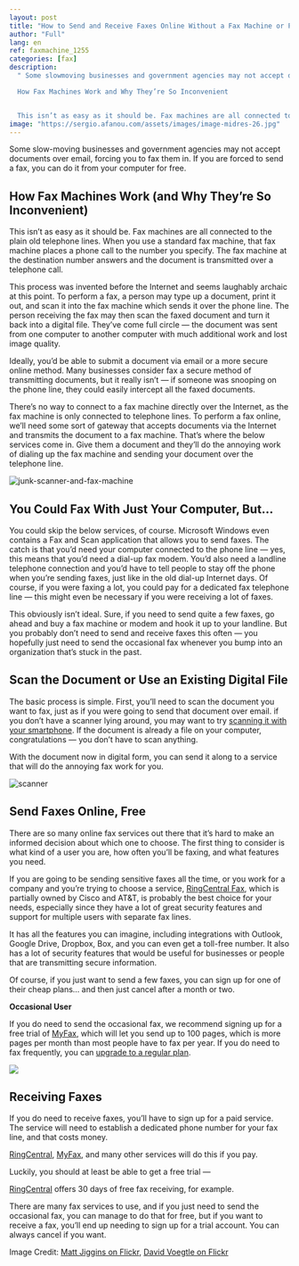 ```yaml
---
layout: post
title: "How to Send and Receive Faxes Online Without a Fax Machine or Phone Line"
author: "Full"
lang: en
ref: faxmachine_1255
categories: [fax]
description:
  " Some slowmoving businesses and government agencies may not accept documents over email, forcing you to fax them in. If you are forced to send a fax, you can do it from your computer for free.

  How Fax Machines Work and Why They’re So Inconvenient


  This isn’t as easy as it should be. Fax machines are all connected to the plain old telephone lines. When you use a standard fax machine, that fax machine places a phone call to the number you specify. The fax machine at the destination number answ"
image: "https://sergio.afanou.com/assets/images/image-midres-26.jpg"
---
```


Some slow-moving businesses and government agencies may not accept documents over email, forcing you to fax them in. If you are forced to send a fax, you can do it from your computer for free.

## How Fax Machines Work (and Why They’re So Inconvenient)

This isn’t as easy as it should be. Fax machines are all connected to the plain old telephone lines. When you use a standard fax machine, that fax machine places a phone call to the number you specify. The fax machine at the destination number answers and the document is transmitted over a telephone call.

This process was invented before the Internet and seems laughably archaic at this point. To perform a fax, a person may type up a document, print it out, and scan it into the fax machine which sends it over the phone line. The person receiving the fax may then scan the faxed document and turn it back into a digital file. They’ve come full circle — the document was sent from one computer to another computer with much additional work and lost image quality.

Ideally, you’d be able to submit a document via email or a more secure online method. Many businesses consider fax a secure method of transmitting documents, but it really isn’t — if someone was snooping on the phone line, they could easily intercept all the faxed documents.

There’s no way to connect to a fax machine directly over the Internet, as the fax machine is only connected to telephone lines. To perform a fax online, we’ll need some sort of gateway that accepts documents via the Internet and transmits the document to a fax machine. That’s where the below services come in. Give them a document and they’ll do the annoying work of dialing up the fax machine and sending your document over the telephone line.

![junk-scanner-and-fax-machine](https://www.howtogeek.com/wp-content/uploads/2013/07/xjunk-scanner-and-fax-machine.jpg.pagespeed.gp+jp+jw+pj+ws+js+rj+rp+rw+ri+cp+md.ic.5fEKaNBYh0.jpg "junk-scanner-and-fax-machine")

## You Could Fax With Just Your Computer, But…

You could skip the below services, of course. Microsoft Windows even contains a Fax and Scan application that allows you to send faxes. The catch is that you’d need your computer connected to the phone line — yes, this means that you’d need a dial-up fax modem. You’d also need a landline telephone connection and you’d have to tell people to stay off the phone when you’re sending faxes, just like in the old dial-up Internet days. Of course, if you were faxing a lot, you could pay for a dedicated fax telephone line — this might even be necessary if you were receiving a lot of faxes.

This obviously isn’t ideal. Sure, if you need to send quite a few faxes, go ahead and buy a fax machine or modem and hook it up to your landline. But you probably don’t need to send and receive faxes this often — you hopefully just need to send the occasional fax whenever you bump into an organization that’s stuck in the past.

## Scan the Document or Use an Existing Digital File

The basic process is simple. First, you’ll need to scan the document you want to fax, just as if you were going to send that document over email. if you don’t have a scanner lying around, you may want to try [scanning it with your smartphone](/). If the document is already a file on your computer, congratulations — you don’t have to scan anything.

With the document now in digital form, you can send it along to a service that will do the annoying fax work for you.

![scanner](https://www.howtogeek.com/wp-content/uploads/2013/07/xscanner.jpg.pagespeed.gp+jp+jw+pj+ws+js+rj+rp+rw+ri+cp+md.ic.PZ9bsvEbfp.jpg "scanner")

## Send Faxes Online, Free

There are so many online fax services out there that it’s hard to make an informed decision about which one to choose. The first thing to consider is what kind of a user you are, how often you’ll be faxing, and what features you need.

If you are going to be sending sensitive faxes all the time, or you work for a company and you’re trying to choose a service, [RingCentral Fax](https://prf.hn/click/camref:1101l3Rga/creativeref:1011l40328/pubref:ct168841), which is partially owned by Cisco and AT&T, is probably the best choice for your needs, especially since they have a lot of great security features and support for multiple users with separate fax lines.

It has all the features you can imagine, including integrations with Outlook, Google Drive, Dropbox, Box, and you can even get a toll-free number. It also has a lot of security features that would be useful for businesses or people that are transmitting secure information.

Of course, if you just want to send a few faxes, you can sign up for one of their cheap plans… and then just cancel after a month or two.

**Occasional User**

If you do need to send the occasional fax, we recommend signing up for a free trial of [MyFax](http://www.kqzyfj.com/click-3607085-12001188?sid=ct168841), which will let you send up to 100 pages, which is more pages per month than most people have to fax per year. If you do need to fax frequently, you can [upgrade to a regular plan](http://www.tkqlhce.com/click-3607085-10423449?sid=ct168841).

![](https://www.howtogeek.com/wp-content/uploads/2019/09/ximg_5d702ddff3e50.png.pagespeed.gp+jp+jw+pj+ws+js+rj+rp+rw+ri+cp+md.ic.u-c7GF0Eek.png)

## Receiving Faxes

If you do need to receive faxes, you’ll have to sign up for a paid service. The service will need to establish a dedicated phone number for your fax line, and that costs money.

[RingCentral](https://prf.hn/click/camref:1101l3Rga/creativeref:1011l40328/pubref:ct168841), [MyFax](http://www.tkqlhce.com/click-3607085-10423449?sid=ct168841), and many other services will do this if you pay.

Luckily, you should at least be able to get a free trial —

[RingCentral](https://prf.hn/click/camref:1101l3Rga/creativeref:1011l40328/pubref:ct168841) offers 30 days of free fax receiving, for example.

There are many fax services to use, and if you just need to send the occasional fax, you can manage to do that for free, but if you want to receive a fax, you’ll end up needing to sign up for a trial account. You can always cancel if you want.

Image Credit: [Matt Jiggins on Flickr](http://www.flickr.com/photos/mattjiggins/4009310821/), [David Voegtle on Flickr](http://www.flickr.com/photos/spiffie/2665155921/)
